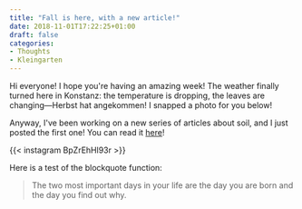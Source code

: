 ```yaml
---
title: "Fall is here, with a new article!"
date: 2018-11-01T17:22:25+01:00
draft: false
categories:
- Thoughts
- Kleingarten
---
```

Hi everyone! I hope you're having an amazing week! The weather finally turned here in Konstanz: the temperature is dropping, the leaves are changing—Herbst hat angekommen! I snapped a photo for you below!

Anyway, I've been working on a new series of articles about soil, and I just posted the first one! You can read it [here](/articles/soil1)!

{{< instagram BpZrEhHl93r >}}

Here is a test of the blockquote function:

> The two most important days in your life are the day you are born and the day you find out why.
